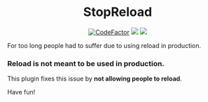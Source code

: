 <div align="center">

# StopReload

[![CodeFactor](https://www.codefactor.io/repository/github/koxsosen/stopreload/badge)](https://www.codefactor.io/repository/github/koxsosen/stopreload)
[![](https://img.shields.io/badge/dynamic/json.svg?color=brightgreen&label=SpigotRating:&query=%24.rating.average&suffix=%20%2F%205&url=https%3A%2F%2Fapi.spiget.org%2Fv2%2Fresources%2F87519)](https://www.spigotmc.org/resources/stopreload.87519/)
[![](https://img.shields.io/badge/dynamic/json.svg?color=brightgreen&label=SpigotDownloads%20%28spigotmc.org%29&query=%24.downloads&url=https%3A%2F%2Fapi.spiget.org%2Fv2%2Fresources%2F87519)](https://www.spigotmc.org/resources/stopreload.87519/)
</div>
For too long people had to suffer due to using reload in production. 

### Reload is not meant to be used in production. 

This plugin fixes this issue by **not allowing people to reload**.

Have fun!

